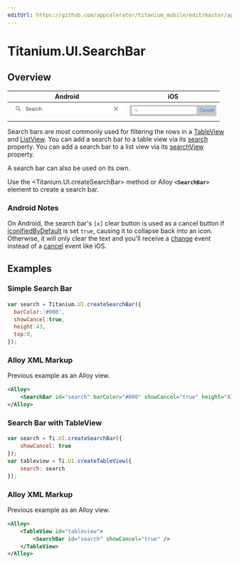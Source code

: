 ```yaml
---
editUrl: https://github.com/appcelerator/titanium_mobile/edit/master/apidoc/Titanium/UI/SearchBar.yml
---
```

# Titanium.UI.SearchBar

<TypeHeader/>

## Overview

| Android | iOS |
| ------- | --- |
| ![Android](./searchbar_android.png) | ![iOS](./searchbar_ios.png) |

Search bars are most commonly used for filtering the rows in a [TableView](Titanium.UI.TableView) and
[ListView](Titanium.UI.ListView). You can add a search bar to a table view via its
[search](Titanium.UI.TableView.search) property. You can add a search bar to a list view via its
[searchView](Titanium.UI.TableView.searchView) property.

A search bar can also be used on its own.

Use the <Titanium.UI.createSearchBar> method or Alloy **`<SearchBar>`** element to create a search bar.

### Android Notes

On Android, the search bar's `[x]` clear button is used as a cancel button if
[iconifiedByDefault](Titanium.UI.SearchBar.iconifiedByDefault) is set `true`,
causing it to collapse back into an icon. Otherwise, it will only clear the text
and you'll receive a [change](Titanium.UI.SearchBar.change) event instead of a
[cancel](Titanium.UI.SearchBar.cancel) event like iOS.

## Examples

### Simple Search Bar

``` js
var search = Titanium.UI.createSearchBar({
  barColor:'#000',
  showCancel:true,
  height:43,
  top:0,
});
```

### Alloy XML Markup

Previous example as an Alloy view.

``` xml
<Alloy>
    <SearchBar id="search" barColor="#000" showCancel="true" height="43" top="0" />
</Alloy>
```

### Search Bar with TableView

``` js
var search = Ti.UI.createSearchBar({
    showCancel: true
});
var tableview = Ti.UI.createTableView({
    search: search
});
```

### Alloy XML Markup

Previous example as an Alloy view.

``` xml
<Alloy>
    <TableView id="tableview">
        <SearchBar id="search" showCancel="true" />
    </TableView>
</Alloy>
```

<ApiDocs/>
